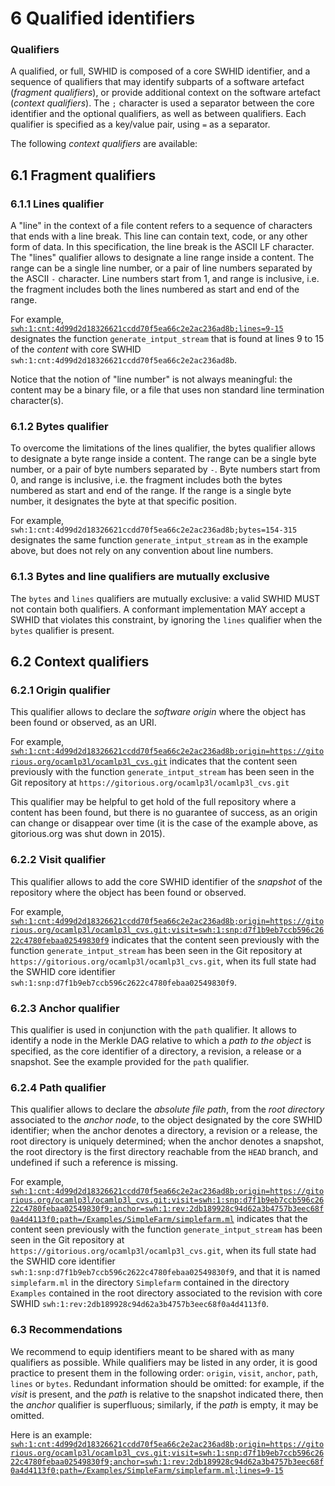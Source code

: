 # 6 Qualified identifiers

### Qualifiers

A qualified, or full, SWHID is composed of a core SWHID identifier, and a
sequence of qualifiers that may identify subparts of a software artefact
(*fragment qualifiers*), or provide additional context on the software artefact
(*context qualifiers*). The `;` character is used a separator between the core
identifier and the optional qualifiers, as well as between qualifiers. Each
qualifier is specified as a key/value pair, using `=` as a separator.

The following *context qualifiers* are available:

## 6.1 Fragment qualifiers

### 6.1.1 Lines qualifier

A "line" in the context of a file content refers to a sequence of characters that ends with a line break. This line can contain text, code, or any other form of data. In this specification, the line break is the ASCII LF character.
The "lines" qualifier allows to designate a line range inside a content.
The range can be a single line number, or a pair of line numbers separated by the ASCII `-` character.
Line numbers start from 1, and range is inclusive, i.e. the fragment includes both the lines numbered as start and end of the range.

For example, [`swh:1:cnt:4d99d2d18326621ccdd70f5ea66c2e2ac236ad8b;lines=9-15`](https://archive.softwareheritage.org/swh:1:cnt:4d99d2d18326621ccdd70f5ea66c2e2ac236ad8b;lines=9-15)
designates the function `generate_intput_stream` that is found at lines 9 to 15 of the *content* with core SWHID `swh:1:cnt:4d99d2d18326621ccdd70f5ea66c2e2ac236ad8b`.

Notice that the notion of "line number" is not always meaningful: the content
may be a binary file, or a file that uses non standard line termination character(s).

### 6.1.2 Bytes qualifier

To overcome the limitations of the lines qualifier, the bytes qualifier allows
to designate a byte range inside a content.  The range can be a single byte number, or a pair of byte numbers separated by `-`.
Byte numbers start from 0, and range is inclusive, i.e. the fragment includes both the bytes numbered as start and end of the range.
If the range is a single byte number, it designates the byte at that specific position.

For example, `swh:1:cnt:4d99d2d18326621ccdd70f5ea66c2e2ac236ad8b;bytes=154-315`
designates the same function `generate_intput_stream` as in the example above, but
does not rely on any convention about line numbers.

### 6.1.3 Bytes and line qualifiers are mutually exclusive

The `bytes` and `lines` qualifiers are mutually exclusive: a valid SWHID MUST not contain both qualifiers.
A conformant implementation MAY accept a SWHID that violates this constraint, by ignoring the `lines` qualifier when the `bytes` qualifier is present.

## 6.2 Context qualifiers

### 6.2.1 Origin qualifier
This qualifier allows to declare the *software origin* where the
object has been found or observed, as an URI.

For example, [`swh:1:cnt:4d99d2d18326621ccdd70f5ea66c2e2ac236ad8b;origin=https://gitorious.org/ocamlp3l/ocamlp3l_cvs.git`](https://archive.softwareheritage.org/swh:1:cnt:4d99d2d18326621ccdd70f5ea66c2e2ac236ad8b;origin=https://gitorious.org/ocamlp3l/ocamlp3l_cvs.git)
indicates that the content seen previously with the function `generate_intput_stream` has
been seen in the Git repository at `https://gitorious.org/ocamlp3l/ocamlp3l_cvs.git`

This qualifier may be helpful to get hold of the full repository where a
content has been found, but there is no guarantee of success, as an origin
can change or disappear over time (it is the case of the example above, as
gitorious.org was shut down in 2015).

### 6.2.2 Visit qualifier
This qualifier allows to add the core SWHID identifier of the *snapshot* 
of the repository where the object has been found or observed.

For example, [`swh:1:cnt:4d99d2d18326621ccdd70f5ea66c2e2ac236ad8b;origin=https://gitorious.org/ocamlp3l/ocamlp3l_cvs.git;visit=swh:1:snp:d7f1b9eb7ccb596c2622c4780febaa02549830f9`](https://archive.softwareheritage.org/swh:1:cnt:4d99d2d18326621ccdd70f5ea66c2e2ac236ad8b;origin=https://gitorious.org/ocamlp3l/ocamlp3l_cvs.git;visit=swh:1:snp:d7f1b9eb7ccb596c2622c4780febaa02549830f9)
indicates that the content seen previously with the function `generate_intput_stream` has
been seen in the Git repository at `https://gitorious.org/ocamlp3l/ocamlp3l_cvs.git`, when
its full state had the SWHID core identifier `swh:1:snp:d7f1b9eb7ccb596c2622c4780febaa02549830f9`. 

### 6.2.3 Anchor qualifier
This qualifier is used in conjunction with the `path` qualifier.
It allows to identify a node in the Merkle DAG relative to which
a *path to the object* is specified, as the core identifier of a directory,
a revision, a release or a snapshot. See the example provided for the
`path` qualifier.

### 6.2.4 Path qualifier
This qualifier allows to declare the *absolute file path*, from the *root
directory* associated to the *anchor node*, to the object designated by the core
SWHID identifier; when the anchor denotes a directory, a revision or a release,
the root directory is uniquely determined; when the anchor denotes a snapshot,
the root directory is the first directory reachable from the `HEAD` branch,
and undefined if such a reference is missing.

For example, [`swh:1:cnt:4d99d2d18326621ccdd70f5ea66c2e2ac236ad8b;origin=https://gitorious.org/ocamlp3l/ocamlp3l_cvs.git;visit=swh:1:snp:d7f1b9eb7ccb596c2622c4780febaa02549830f9;anchor=swh:1:rev:2db189928c94d62a3b4757b3eec68f0a4d4113f0;path=/Examples/SimpleFarm/simplefarm.ml`](https://archive.softwareheritage.org/swh:1:cnt:4d99d2d18326621ccdd70f5ea66c2e2ac236ad8b;origin=https://gitorious.org/ocamlp3l/ocamlp3l_cvs.git;visit=swh:1:snp:d7f1b9eb7ccb596c2622c4780febaa02549830f9;anchor=swh:1:rev:2db189928c94d62a3b4757b3eec68f0a4d4113f0;path=/Examples/SimpleFarm/simplefarm.ml)
indicates that the content seen previously with the function `generate_intput_stream` has
been seen in the Git repository at `https://gitorious.org/ocamlp3l/ocamlp3l_cvs.git`, when
its full state had the SWHID core identifier `swh:1:snp:d7f1b9eb7ccb596c2622c4780febaa02549830f9`, and that it is named `simplefarm.ml` in the directory `Simplefarm` contained in the directory `Examples` contained in the root directory associated to the revision with core SWHID `swh:1:rev:2db189928c94d62a3b4757b3eec68f0a4d4113f0`.


### 6.3 Recommendations

We recommend to equip identifiers meant to be shared with as many
qualifiers as possible. While qualifiers may be listed in any order, it
is good practice to present them in the following order:
`origin`, `visit`, `anchor`, `path`, `lines` or `bytes`. Redundant information
should be omitted: for example, if the *visit* is present, and the
*path* is relative to the snapshot indicated there, then the *anchor*
qualifier is superfluous; similarly, if the *path* is empty, it may be
omitted.

Here is an example: [`swh:1:cnt:4d99d2d18326621ccdd70f5ea66c2e2ac236ad8b;origin=https://gitorious.org/ocamlp3l/ocamlp3l_cvs.git;visit=swh:1:snp:d7f1b9eb7ccb596c2622c4780febaa02549830f9;anchor=swh:1:rev:2db189928c94d62a3b4757b3eec68f0a4d4113f0;path=/Examples/SimpleFarm/simplefarm.ml;lines=9-15`](https://archive.softwareheritage.org/swh:1:cnt:4d99d2d18326621ccdd70f5ea66c2e2ac236ad8b;origin=https://gitorious.org/ocamlp3l/ocamlp3l_cvs.git;visit=swh:1:snp:d7f1b9eb7ccb596c2622c4780febaa02549830f9;anchor=swh:1:rev:2db189928c94d62a3b4757b3eec68f0a4d4113f0;path=/Examples/SimpleFarm/simplefarm.ml;lines=9-15)


